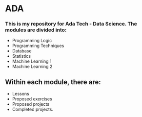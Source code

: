 # ADA

### This is my repository for Ada Tech - Data Science. The modules are divided into:
- Programming Logic
- Programming Techniques
- Database
- Statistics
- Machine Learning 1
- Machine Learning 2
 
## Within each module, there are:

- Lessons
- Proposed exercises
- Proposed projects
- Completed projects.
